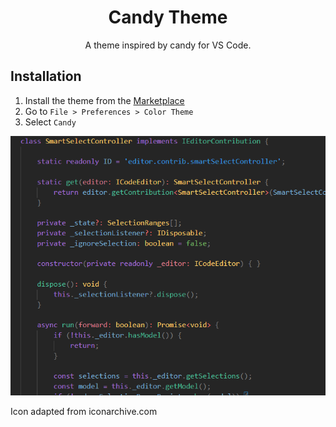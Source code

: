<div align="center">

# Candy Theme

A theme inspired by candy for VS Code.

</div>

## Installation

1. Install the theme from the [Marketplace](https://marketplace.visualstudio.com/items?itemName=meganrogge.candy-theme)
2. Go to `File > Preferences > Color Theme`
3. Select `Candy`

<img src="https://raw.githubusercontent.com/meganrogge/candy-theme/main/theme.PNG" alt="Candy theme preview" style="max-width:100%;">

Icon adapted from iconarchive.com
